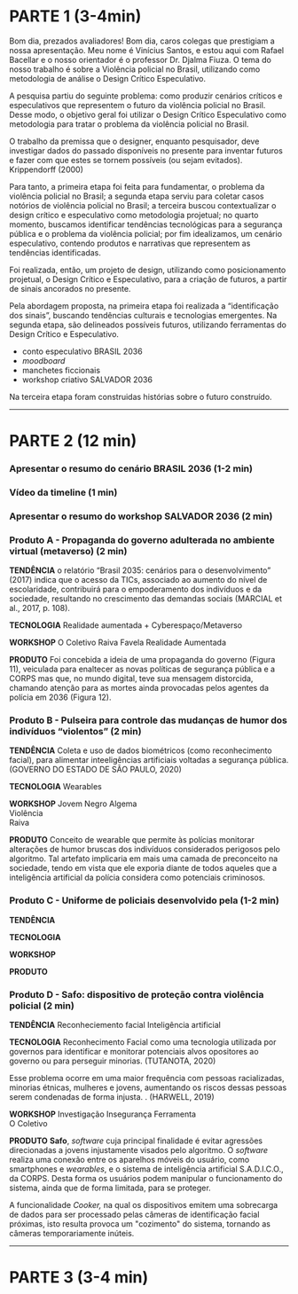 # PARTE 1 (3-4min)

Bom dia, prezados avaliadores! Bom dia, caros colegas que prestigiam a nossa apresentação. Meu nome é Vinícius Santos, e estou aqui com Rafael Bacellar e o nosso orientador é o professor Dr. Djalma Fiuza. O tema do nosso trabalho é sobre 
a Violência policial no Brasil, utilizando como metodologia de análise o Design Crítico Especulativo.

 A pesquisa partiu do seguinte problema: como produzir cenários críticos e especulativos que representem o futuro da violência policial no Brasil. Desse modo, o objetivo geral foi utilizar o Design Crítico Especulativo como metodologia para tratar o problema da violência policial no Brasil. 
 
 O trabalho da premissa que o designer, enquanto pesquisador, deve investigar dados do passado disponíveis no presente para inventar futuros e fazer com que estes se tornem possíveis (ou sejam evitados).             Krippendorff (2000)

Para tanto, a primeira etapa foi feita para fundamentar, o problema da violência policial no Brasil; a segunda etapa serviu para coletar casos notórios de violência policial no Brasil; a terceira buscou contextualizar o design crítico e especulativo como metodologia projetual; no quarto momento, buscamos identificar tendências tecnológicas para a segurança pública e o problema da violência policial; por fim idealizamos, um cenário especulativo,  contendo produtos e narrativas que representem as tendências identificadas.

Foi realizada, então, um projeto de design, utilizando como posicionamento projetual, o Design Crítico e Especulativo, para a criação de futuros, a partir de sinais ancorados no presente. 

Pela abordagem proposta, na primeira etapa foi realizada a “identificação dos sinais”, buscando tendências culturais e tecnologias emergentes.  Na segunda etapa, são delineados possíveis futuros, utilizando ferramentas do Design Crítico e Especulativo.
- conto especulativo BRASIL 2036
- _moodboard_
- manchetes ficcionais
- workshop criativo SALVADOR 2036

Na terceira etapa foram construidas histórias sobre o futuro construído.

----------

# PARTE 2 (12 min)

### Apresentar o resumo do cenário BRASIL 2036 (1-2 min)


### Vídeo da timeline (1 min)


### Apresentar o resumo do workshop SALVADOR 2036 (2 min)


### Produto A - Propaganda do governo adulterada no ambiente virtual (metaverso) (2 min)

**TENDÊNCIA**
o relatório “Brasil 2035: cenários para o desenvolvimento” (2017) indica que o acesso da TICs, associado ao aumento do nível de escolaridade, contribuirá para o empoderamento dos indivíduos e da sociedade, resultando no crescimento das demandas sociais (MARCIAL et al., 2017, p. 108).

**TECNOLOGIA**
Realidade aumentada + Cyberespaço/Metaverso

**WORKSHOP**
O Coletivo
Raiva
Favela
Realidade Aumentada

**PRODUTO**
Foi concebida a ideia de uma propaganda do governo (Figura 11), veiculada para enaltecer as novas políticas de segurança pública e a CORPS mas que, no mundo digital, teve sua mensagem distorcida, chamando atenção para as mortes ainda provocadas pelos agentes da polícia em 2036 (Figura 12).


### Produto B - Pulseira para controle das mudanças de humor dos indivíduos “violentos” (2 min)

**TENDÊNCIA**
Coleta e uso de dados biométricos (como reconhecimento facial), para alimentar inteeligências artificiais voltadas a segurança pública.             (GOVERNO DO ESTADO DE SÃO PAULO, 2020)

**TECNOLOGIA**
Wearables

**WORKSHOP**
Jovem Negro 
Algema  
Violência  
Raiva

**PRODUTO**
Conceito de wearable que permite às polícias monitorar alterações de humor bruscas dos indivíduos considerados perigosos pelo algoritmo. Tal artefato implicaria em mais uma camada de preconceito na sociedade, tendo em vista que ele exporia diante de todos aqueles que a inteligência artificial da polícia considera como potenciais criminosos.



### Produto C - Uniforme de policiais desenvolvido pela (1-2 min)

**TENDÊNCIA**

**TECNOLOGIA**

**WORKSHOP**

**PRODUTO**



### Produto D - Safo: dispositivo de proteção contra violência policial (2 min)

**TENDÊNCIA**
Reconheciemento facial
Inteligência artificial

**TECNOLOGIA**
Reconhecimento Facial como uma tecnologia utilizada por governos para identificar  e monitorar potenciais alvos opositores ao governo ou para perseguir minorias. (TUTANOTA, 2020)

Esse problema ocorre em uma maior frequência com pessoas racializadas, minorias étnicas, mulheres e jovens, aumentando os riscos dessas pessoas serem condenadas de forma injusta.             . (HARWELL, 2019)

**WORKSHOP**
Investigação
Insegurança
Ferramenta  
O Coletivo

**PRODUTO**
**Safo**, _software_  cuja principal finalidade é evitar agressões direcionadas a jovens injustamente visados pelo algoritmo. O _software_ realiza uma conexão entre os aparelhos móveis do usuário, como smartphones e _wearables_, e o sistema de inteligência artificial S.A.D.I.C.O., da CORPS. Desta forma os usuários podem manipular o funcionamento do sistema, ainda que de forma limitada, para se proteger.		       

A funcionalidade _Cooker,_ na qual os dispositivos emitem uma sobrecarga de dados para ser processado pelas câmeras de identificação facial próximas, isto resulta provoca um "cozimento" do sistema, tornando as câmeras temporariamente inúteis.


----------

# PARTE 3 (3-4 min)
